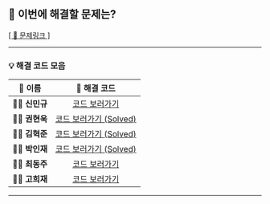 ## 🎯 이번에 해결할 문제는?  
[[ 🔗 문제링크 ]](https://www.acmicpc.net/problem/1546)

---

### 💡 해결 코드 모음

| 👤 **이름**   |  🔗 **해결 코드**   |
|:-------------:|:---------------:|
| 🧑‍💻 **신민규** |  [코드 보러가기](#)   |
| 👨‍💻 **권현욱** |  [코드 보러가기 (Solved)](https://github.com/woogie01/algorithm-java/blob/main/%EB%B0%B1%EC%A4%80/Bronze/1546.%E2%80%85%ED%8F%89%EA%B7%A0/%ED%8F%89%EA%B7%A0.java)   |
| 🧑‍💻 **김혁준** |  [코드 보러가기 (Solved)](https://github.com/hyukjunkim1116/algorithm-baekjoon/blob/main/%EB%B0%B1%EC%A4%80/Bronze/1546.%E2%80%85%ED%8F%89%EA%B7%A0/%ED%8F%89%EA%B7%A0.java)   |
| 👨‍💻 **박인재** |   [코드 보러가기 (Solved)](https://github.com/jaypaak/myalgo/blob/main/%EB%B0%B1%EC%A4%80/Bronze/1546.%E2%80%85%ED%8F%89%EA%B7%A0/%ED%8F%89%EA%B7%A0.cc)   |
| 🧑‍💻 **최동주** |  [코드 보러가기](#)   |
| 👨‍💻 **고희재** |  [코드 보러가기](#)   |

---
